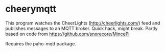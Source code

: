 # cheerymqtt
This program watches the CheerLights (http://cheerlights.com/) feed
and publishes messages to an MQTT broker. Quick hack, might break.
Partly based on code from https://github.com/snorecore/MincePi

Requires the paho-mqtt package.
